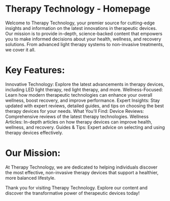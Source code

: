 # Therapy Technology - Homepage
Welcome to Therapy Technology, your premier source for cutting-edge insights and information on the latest innovations in therapeutic devices. Our mission is to provide in-depth, science-backed content that empowers you to make informed decisions about your health, wellness, and recovery solutions. From advanced light therapy systems to non-invasive treatments, we cover it all.

# Key Features:
Innovative Technology: Explore the latest advancements in therapy devices, including LED light therapy, red light therapy, and more.
Wellness-Focused: Learn how modern therapeutic technologies can enhance your overall wellness, boost recovery, and improve performance.
Expert Insights: Stay updated with expert reviews, detailed guides, and tips on choosing the best therapy devices for your needs.
What You'll Find:
Device Reviews: Comprehensive reviews of the latest therapy technologies.
Wellness Articles: In-depth articles on how therapy devices can improve health, wellness, and recovery.
Guides & Tips: Expert advice on selecting and using therapy devices effectively.
# Our Mission:
At Therapy Technology, we are dedicated to helping individuals discover the most effective, non-invasive therapy devices that support a healthier, more balanced lifestyle.


Thank you for visiting Therapy Technology. Explore our content and discover the transformative power of therapeutic devices today!
